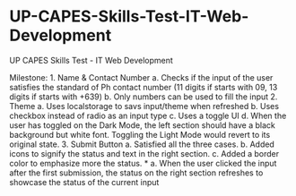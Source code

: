 # UP-CAPES-Skills-Test-IT-Web-Development

UP CAPES Skills Test - IT Web Development

Milestone: 
    1. Name & Contact Number
        a. Checks if the input of the user satisfies the standard of Ph contact number (11 digits if starts with 09, 13 digits if starts with +639)
        b. Only numbers can be used to fill the input
    2. Theme
        a. Uses localstorage to savs input/theme when refreshed
        b. Uses checkbox instead of radio as an input type
        c. Uses a toggle UI
        d. When the user has toggled on the Dark Mode, the left section should have a black background but white font. Toggling the Light Mode would revert to its original state.
    3. Submit Button
        a. Satisfied all the three cases.
        b. Added icons to signify the status and text in the right section.
        c. Added a border color to emphasize more the status.
    * 
        a. When the user clicked the input after the first submission, the status on the right section refreshes to showcase the status of the current input

